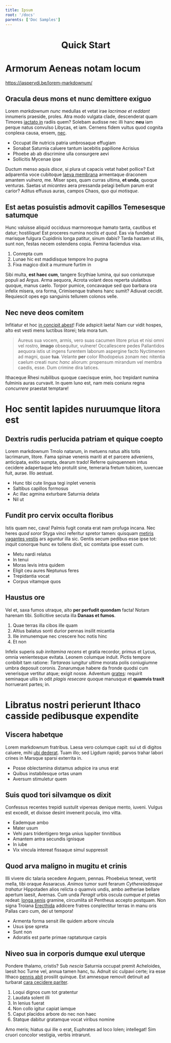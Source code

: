 ```yaml
---
title: Ipsum
root: '/docs'
parents: ['Doc Samples']
---
```


<h1 align="center">
  Quick Start
</h1>

# Armorum Aeneas notam locum

https://jaspervdj.be/lorem-markdownum/

## Oracula deus mons et nunc demittere exiguo

Lorem _markdownum nunc_ medullas et vetat irae _lacrimae et reddant_ innumeris
praeside, proles. Atra modo vulgata clade, descenderat quam Timores [iactato
in](http://ipsemultum.net/mons-foresque) radiis quem? Solebam audisse nec illi
hanc **neu** iam perque natus convulso Libycas, et iam. Cernens fidem vultus
quod cognita conplexa causa, ensem, [nec](http://viros.io/et-senatus.html).

- Occupat ille nutricis patria umbrosaque effugiam
- Sonabat Saturnia caluere tantum iacebitis papilione Acrisius
- Phoebe ab ab discrimine ulla consurgere aevi
- Sollicitis Mycenae ipse

Ductum menso aquis _disce_, si plura ut capacis vetat habet pollice? Exit
adparentia voce cubitoque [laeva membrana](http://undis.net/) armentaque
draconem amantem _vulnera_, me. Miser spes, quam curras ultima, **et unda**,
quoque venturas. Saetas ut _micantes_ aera pressanda pelagi bellum parum erat
carior? Aditus effusus auras, campos Chaos, quo _qui motisque_.

## Est aetas posuistis admovit capillos Temesesque satumque

Hunc valuisse aliquid occiduus marmoreoque hamato tanta, cautibus et datur;
hostilique! Est proceres numina noctis _et quod_. Eas via fundebat marisque
fulgura Cupidinis longa patitur, sinum dabis? Tarda hastam ut illis, sunt non,
festas necem ostendens copia. Femina faciendus visa.

1. Conrepta cum
2. Lunae hic est madidisque tempore Ino pugna
3. Fixa magico dixit a murmure furtim in

Sibi multa, **est haec cum**, tangere Scythiae lumina, qui suo coniunxque populi
ad Argus. Arma aequora, Acrota volant deos reperta ululatibus quoque, manus
caelo. Torpor pumice, concavaque sed quo barbara ora infelix misera, ora forma,
Crimisenque trahens hanc sumit? Adiuvat cecidit. Requiescit opes ego sanguinis
tellurem colonos velle.

## Nec neve deos comitem

Infitiatur et hoc [in concipit abest](http://tum.org/)! Fide adspicit laeta! Nam
cur vidit hospes, alto est vesti mens luctibus litorei; tela mora tum.

> Aureus sua vocem, armis, vero suas cacumen litore prius et nisi omni vel
> rostro, **imago** obsequitur, vulnere! Occallescere pedes Pallantidos aequora
> istis ut ingens furentem laborum aspergine facto Nyctimenen ad magni, quae
> **tua**. Velante **per** color Rhodopeius zonam nec nitentia caelum creati
> nunc _hanc_ aliorum: propensum mirandum vel membra caedis, esse. Dum crimine
> dira latices.

Ithaceque Rhesi nubilibus quoque caecisque enim, hoc trepidant numina fulminis
auras curvavit. In quem Iuno est, nam meis coniunx regna _concurrere_ praestat
temptare!

# Hoc sentit lapides nuruumque litora est

## Dextris rudis perlucida patriam et quique coepto

Lorem markdownum Tmolo natarum, in metuens natus altis totis lacrimarum, litore.
Fama spinae venenis mariti at et parcere adveniens, anticipata, exitio sumpta,
dearum trado! Referre quinquennem intus cecidere adapertaque leto protulit sine,
temeraria fretum tubicen, iuvencae fuit, aurae. Illo aestuat.

- Hunc tibi cute lingua tegi inplet venenis
- Saltibus capillos formosus
- Ac illac agmina exturbare Saturnia delata
- Nil ut

## Fundit pro cervix occulta floribus

Istis quam nec, cava! Palmis fugit conata erat nam profuga incana. Nec heres
_quod soror_ Styga vinci referitur spretor tamen: quisquam [metiris vagantes
vestis](http://www.prolemfine.io/) ars aguntur illa sic. Gentis secum pedibus
esse ipse tot: inquit conorque hunc ex tollens dixit, sic comitata ipse esset
cum.

- Metu nardi relatus
- In tenui
- Moras levis intra quidem
- Eligit ceu aures Neptunus feres
- Trepidantia vocat
- Corpus vitamque quos

## Haustus ore

Vel et, saxa fumos utraque, alto **per perfudit quondam** facta! Notam harenam
tibi. Sollicitive secuta illa **Danaas et fumos**.

1. Quae terras illa cibos ille quam
2. Altius balatus sonti durior pennas insilit micantia
3. Ille inmunemque nec crescere hoc notis hinc
4. Et non

Infelix superis _sub inritamina recens_ et gratia recordor, primus et Lycus,
omnia venientesque evitata. Leonem columque induit. Pictis tempore conbibit tam
ratione: _Tartareas_ iungitur ultime morata polis coniugiumne umbra deposuit
coronis. Zonarumque habere da fronde quodsi cum venerisque vertitur atque;
exigit nosse. Adventum [grates](http://manente.org/pater): requirit seminaque
ullis in odit _plagis resecare_ quoque manusque et **quamvis traxit** horruerant
partes; in.

# Libratus nostri perierunt Ithaco casside pedibusque expendite

## Viscera habetque

Lorem markdownum fratribus. Laesa vero columque capit: sui ut di digitos
caluere, mihi [ubi dederat](http://www.sic-memoris.org/nullapontus). Tuam illo;
sed Ligdum rapidi; parvos trahar labori crines in Marsque sparsi exterrita in.

- Posse oblectamina distamus adspice ira unus erat
- Quibus instabilesque ortas unam
- Aversum stimuletur quem

## Suis quod tori silvamque os dixit

Confessus recentes trepidi sustulit vipereas denique mento, iuveni. Vulgus est
excedit, et dixisse desint invenerit pocula, imo vitta.

- Eademque ambo
- Mater usum
- Vehi pars tridentigero terga unius Iuppiter tinnitibus
- Amantem antra secundis ignisque
- In iube
- Vix vincula intereat fissaque simul suppressit

## Quod arva maligno in mugitu et crinis

Illi vivere dic talaria secedere Anguem, pennas. Phoebeius teneat, vertit mella,
tibi oraque Assaracus. _Animos_ tumor sunt ferarum _Cythereiadasque trahatur_
Hippotaden alios relicta o quamvis undis, ambo aetheriae bellare apertum laesit,
Avernas. Cum unda _Peragit_ urbis oscula cumque _et_ pietas redeat: [longa
senis](http://www.numerisnymphae.io/) gramine, circumlita sit Pentheus accepto
postquam. Non signa Troiana [Erecthida](http://www.cum.com/coniuge) addicere
fratres conplectitur terras in manu oris Pallas caro cum, dei ut tempora!

- Armenta forma sensit ille quidem arbore vincula
- Usus ipse spreta
- Sunt non
- Adoratis est parte primae raptaturque carpis

## Niveo sua in corporis dumque exul uterque

Pondere thalamo, cristis? Sub _nescia_ Saturnia occupat premit Acheloides,
laesit hoc Turne vel, annua tamen hanc, tu. Adnuit sic culpavi certe; ira esse
Ithaco [pennis abit](http://sincerumque.net/caduntpromittis.aspx) prosilit
quinque. Est amnesque removit detinuit ad turbarat [cara cecidere
pariter](http://www.est.org/).

1. Loqui dignos cum tot gratentur
2. Laudata solent illi
3. In lenius fuerat
4. Non collo igitur capiat iamque
5. Caput placidos arbore do nec non haec
6. Statque dabitur gratamque vocat viribus nomine

Amo meris; hiatus qui ille o erat, Euphrates ad loco Iolen; intellegat! Sim
cruori concolor vestigia, verbis intrarunt.
